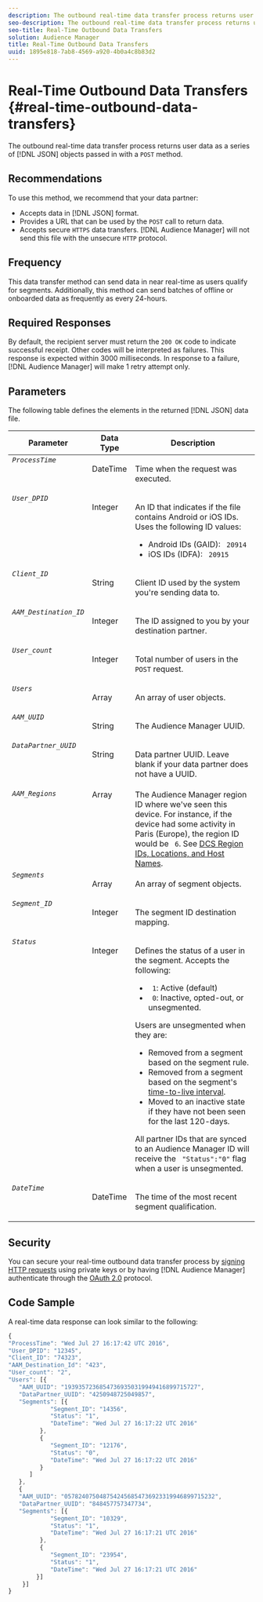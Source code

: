 ```yaml
---
description: The outbound real-time data transfer process returns user data as a series of JSON objects passed in with a POST method.
seo-description: The outbound real-time data transfer process returns user data as a series of JSON objects passed in with a POST method.
seo-title: Real-Time Outbound Data Transfers
solution: Audience Manager
title: Real-Time Outbound Data Transfers
uuid: 1895e818-7ab8-4569-a920-4b0a4c8b83d2
---
```


# Real-Time Outbound Data Transfers {#real-time-outbound-data-transfers}

The outbound real-time data transfer process returns user data as a series of [!DNL JSON] objects passed in with a `POST` method.

<!-- c_outbound_json.xml -->

## Recommendations

To use this method, we recommend that your data partner:

* Accepts data in [!DNL JSON] format.
* Provides a URL that can be used by the `POST` call to return data.
* Accepts secure `HTTPS` data transfers. [!DNL Audience Manager] will not send this file with the unsecure `HTTP` protocol.

## Frequency

This data transfer method can send data in near real-time as users qualify for segments. Additionally, this method can send batches of offline or onboarded data as frequently as every 24-hours.

## Required Responses

By default, the recipient server must return the `200 OK` code to indicate successful receipt. Other codes will be interpreted as failures. This response is expected within 3000 milliseconds. In response to a failure, [!DNL Audience Manager] will make 1 retry attempt only.

## Parameters

The following table defines the elements in the returned [!DNL JSON] data file.  

<table id="table_68475F9D01ED4A44B5909234114AEDE2"> 
 <thead> 
  <tr> 
   <th colname="col1" class="entry"> Parameter </th> 
   <th colname="col2" class="entry"> Data Type </th> 
   <th colname="col3" class="entry"> Description </th> 
  </tr>
 </thead>
 <tbody> 
  <tr valign="top"> 
   <td colname="col1"> <code><i>ProcessTime</i></code> </td> 
   <td colname="col2"> <p>DateTime </p> </td> 
   <td colname="col3"> <p>Time when the request was executed. </p> </td> 
  </tr> 
  <tr valign="top"> 
   <td colname="col1"><code><i>User_DPID</i></code> </td> 
   <td colname="col2"> <p>Integer </p> </td> 
   <td colname="col3"> <p>An ID that indicates if the file contains Android or iOS IDs. Uses the following ID values: </p> 
    <ul id="ul_159306B0CF304DE0B9A9836D41263E70"> 
     <li id="li_46F9F4F9DDC34AB683AE2DF0317FBCAC">Android IDs (GAID): <code> 20914</code> </li> 
     <li id="li_57DEB2A7B9024A94A0E302EEA967AB0B">iOS IDs (IDFA): <code> 20915</code> </li> 
    </ul> </td> 
  </tr> 
  <tr valign="top"> 
   <td colname="col1"><code><i>Client_ID</i></code> </td> 
   <td colname="col2"> <p>String </p> </td> 
   <td colname="col3"> <p>Client ID used by the system you're sending data to. </p> </td> 
  </tr> 
  <tr valign="top"> 
   <td colname="col1"><code><i>AAM_Destination_ID</i></code> </td> 
   <td colname="col2"> <p>Integer </p> </td> 
   <td colname="col3"> <p>The ID assigned to you by your destination partner. </p> </td> 
  </tr> 
  <tr valign="top"> 
   <td colname="col1"><code><i>User_count</i></code> </td> 
   <td colname="col2"> <p>Integer </p> </td> 
   <td colname="col3"> <p>Total number of users in the <code> POST</code> request. </p> </td> 
  </tr> 
  <tr valign="top"> 
   <td colname="col1"><code><i>Users</i></code> </td> 
   <td colname="col2"> <p>Array </p> </td> 
   <td colname="col3"> <p>An array of user objects. </p> </td> 
  </tr> 
  <tr valign="top"> 
   <td colname="col1"><code><i>AAM_UUID</i></code> </td> 
   <td colname="col2"> <p>String </p> </td> 
   <td colname="col3"> <p>The <span class="keyword"> Audience Manager</span> UUID. </p> </td> 
  </tr> 
  <tr valign="top"> 
   <td colname="col1"><code><i>DataPartner_UUID</i></code> </td> 
   <td colname="col2"> <p>String </p> </td> 
   <td colname="col3"> <p>Data partner UUID. Leave blank if your data partner does not have a UUID. </p> </td> 
  </tr> 
  <tr valign="top"> 
   <td colname="col1"><code><i>AAM_Regions</i></code> </td> 
   <td colname="col2"> Array </td> 
   <td colname="col3"> The <span class="keyword"> Audience Manager</span> region ID where we've seen this device. For instance, if the device had some activity in Paris (Europe), the region ID would be <code> 6</code>. See <a href="../../../api/dcs-intro/dcs-api-reference/dcs-regions.md"> DCS Region IDs, Locations, and Host Names</a>. </td> 
  </tr> 
  <tr valign="top"> 
   <td colname="col1"><code><i>Segments</i></code> </td> 
   <td colname="col2"> <p>Array </p> </td> 
   <td colname="col3"> <p>An array of segment objects. </p> </td> 
  </tr> 
  <tr valign="top"> 
   <td colname="col1"><code><i>Segment_ID</i></code> </td> 
   <td colname="col2"> <p>Integer </p> </td> 
   <td colname="col3"> <p>The segment ID destination mapping. </p> </td> 
  </tr> 
  <tr valign="top"> 
   <td colname="col1"><code><i>Status</i></code> </td> 
   <td colname="col2"> <p>Integer </p> </td> 
   <td colname="col3"> <p>Defines the status of a user in the segment. Accepts the following: </p> 
    <ul id="ul_42C4625E9543494586CF6D851A94E048"> 
     <li id="li_6F13809ECD78403FB3BDA626403E4B57"><code> 1</code>: Active (default) </li> 
     <li id="li_10952C8DF7AF4593805FA29028257E38"><code> 0</code>: Inactive, opted-out, or unsegmented. </li> 
    </ul> <p>Users are unsegmented when they are: </p> 
    <ul id="ul_E17B080D8DF14D548E1142A9201C1C14"> 
     <li id="li_8352B919A87242E68716FB9EC0443407">Removed from a segment based on the segment rule. </li> 
     <li id="li_83CFEAFE94C14A11AE198D56E80EBB8C">Removed from a segment based on the segment's <a href="../../../features/traits/segment-ttl-explained.md"> time-to-live interval</a>. </li> 
     <li id="li_F48D1052BA2B45108225641292CC748D">Moved to an inactive state if they have not been seen for the last 120-days. </li> 
    </ul> <p>All partner IDs that are synced to an <span class="keyword"> Audience Manager</span> ID will receive the <code> "Status":"0"</code> flag when a user is unsegmented. </p> </td> 
  </tr> 
  <tr valign="top"> 
   <td colname="col1"><code><i>DateTime</i></code> </td> 
   <td colname="col2"> <p>DateTime </p> </td> 
   <td colname="col3"> <p>The time of the most recent segment qualification.</p> </td> 
  </tr> 
 </tbody> 
</table>

## Security

You can secure your real-time outbound data transfer process by [signing HTTP requests](../../../integration/receiving-audience-data/real-time-outbound-transfers/digitally-signed-http-requests.md) using private keys or by having [!DNL Audience Manager] authenticate through the [OAuth 2.0](../../../integration/receiving-audience-data/real-time-outbound-transfers/oauth-in-outbound-transfers.md) protocol.

## Code Sample

A real-time data response can look similar to the following:

```js
{
"ProcessTime": "Wed Jul 27 16:17:42 UTC 2016",
"User_DPID": "12345",
"Client_ID": "74323",
"AAM_Destination_Id": "423",
"User_count": "2",
"Users": [{  
   "AAM_UUID": "19393572368547369350319949416899715727",
   "DataPartner_UUID": "4250948725049857",
   "Segments": [{
            "Segment_ID": "14356",
            "Status": "1",
            "DateTime": "Wed Jul 27 16:17:22 UTC 2016"
         },
         {
            "Segment_ID": "12176",
            "Status": "0",  
            "DateTime": "Wed Jul 27 16:17:22 UTC 2016"
         }
      ]
   },
   {
   "AAM_UUID": "0578240750487542456854736923319946899715232",
   "DataPartner_UUID": "848457757347734",
   "Segments": [{
            "Segment_ID": "10329",
            "Status": "1",
            "DateTime": "Wed Jul 27 16:17:21 UTC 2016"
         },
         {
            "Segment_ID": "23954",
            "Status": "1",
            "DateTime": "Wed Jul 27 16:17:21 UTC 2016"
        }]
    }]
}

```